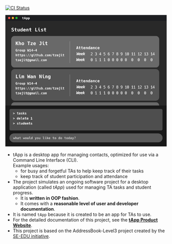 [![CI Status](https://github.com/se-edu/addressbook-level3/workflows/Java%20CI/badge.svg)](https://github.com/AY2122S1-CS2103-W14-4/tp/actions)

![Ui](docs/images/Ui.png)

* tApp is a desktop app for managing contacts, optimized for use via a Command Line Interface (CLI).<br>
  Example usages:
  * for busy and forgetful TAs to help keep track of their tasks
  * keep track of student participation and attendance
* The project simulates an ongoing software project for a desktop application (called _tApp_) used for managing TA tasks and student progress.
  * It is **written in OOP fashion**.
  * It comes with a **reasonable level of user and developer documentation**.
* It is named `tApp` because it is created to be an app for TAs to use.
* For the detailed documentation of this project, see the **[tApp Product Website](https://ay2122s1-cs2103-w14-4.github.io/tp/)**.
* This project is based on the AddressBook-Level3 project created by the [SE-EDU initiative](https://se-education.org).
